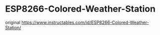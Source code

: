# ESP8266-Colored-Weather-Station

original https://www.instructables.com/id/ESP8266-Colored-Weather-Station/

